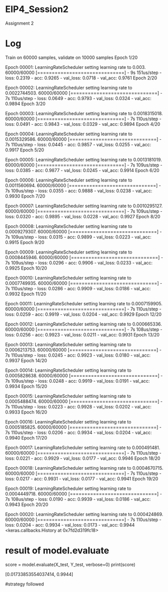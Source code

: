 # EIP4_Session2
Assignment 2
# Log
Train on 60000 samples, validate on 10000 samples
Epoch 1/20

Epoch 00001: LearningRateScheduler setting learning rate to 0.003.
60000/60000 [==============================] - 9s 151us/step - loss: 0.2319 - acc: 0.9265 - val_loss: 0.0718 - val_acc: 0.9761
Epoch 2/20

Epoch 00002: LearningRateScheduler setting learning rate to 0.0022744503.
60000/60000 [==============================] - 7s 110us/step - loss: 0.0649 - acc: 0.9793 - val_loss: 0.0324 - val_acc: 0.9894
Epoch 3/20

Epoch 00003: LearningRateScheduler setting learning rate to 0.0018315018.
60000/60000 [==============================] - 7s 110us/step - loss: 0.0491 - acc: 0.9843 - val_loss: 0.0329 - val_acc: 0.9894
Epoch 4/20

Epoch 00004: LearningRateScheduler setting learning rate to 0.0015329586.
60000/60000 [==============================] - 7s 110us/step - loss: 0.0445 - acc: 0.9857 - val_loss: 0.0255 - val_acc: 0.9917
Epoch 5/20

Epoch 00005: LearningRateScheduler setting learning rate to 0.0013181019.
60000/60000 [==============================] - 7s 109us/step - loss: 0.0385 - acc: 0.9877 - val_loss: 0.0245 - val_acc: 0.9914
Epoch 6/20

Epoch 00006: LearningRateScheduler setting learning rate to 0.0011560694.
60000/60000 [==============================] - 7s 109us/step - loss: 0.0355 - acc: 0.9888 - val_loss: 0.0238 - val_acc: 0.9930
Epoch 7/20

Epoch 00007: LearningRateScheduler setting learning rate to 0.0010295127.
60000/60000 [==============================] - 7s 109us/step - loss: 0.0320 - acc: 0.9895 - val_loss: 0.0228 - val_acc: 0.9927
Epoch 8/20

Epoch 00008: LearningRateScheduler setting learning rate to 0.0009279307.
60000/60000 [==============================] - 7s 109us/step - loss: 0.0315 - acc: 0.9899 - val_loss: 0.0223 - val_acc: 0.9915
Epoch 9/20

Epoch 00009: LearningRateScheduler setting learning rate to 0.0008445946.
60000/60000 [==============================] - 7s 109us/step - loss: 0.0296 - acc: 0.9906 - val_loss: 0.0233 - val_acc: 0.9925
Epoch 10/20

Epoch 00010: LearningRateScheduler setting learning rate to 0.0007749935.
60000/60000 [==============================] - 7s 110us/step - loss: 0.0286 - acc: 0.9909 - val_loss: 0.0186 - val_acc: 0.9932
Epoch 11/20

Epoch 00011: LearningRateScheduler setting learning rate to 0.0007159905.
60000/60000 [==============================] - 7s 110us/step - loss: 0.0259 - acc: 0.9919 - val_loss: 0.0204 - val_acc: 0.9929
Epoch 12/20

Epoch 00012: LearningRateScheduler setting learning rate to 0.000665336.
60000/60000 [==============================] - 7s 108us/step - loss: 0.0256 - acc: 0.9923 - val_loss: 0.0211 - val_acc: 0.9931
Epoch 13/20

Epoch 00013: LearningRateScheduler setting learning rate to 0.0006213753.
60000/60000 [==============================] - 7s 110us/step - loss: 0.0245 - acc: 0.9923 - val_loss: 0.0180 - val_acc: 0.9937
Epoch 14/20

Epoch 00014: LearningRateScheduler setting learning rate to 0.0005828638.
60000/60000 [==============================] - 7s 109us/step - loss: 0.0248 - acc: 0.9919 - val_loss: 0.0191 - val_acc: 0.9934
Epoch 15/20

Epoch 00015: LearningRateScheduler setting learning rate to 0.0005488474.
60000/60000 [==============================] - 7s 110us/step - loss: 0.0223 - acc: 0.9928 - val_loss: 0.0202 - val_acc: 0.9933
Epoch 16/20

Epoch 00016: LearningRateScheduler setting learning rate to 0.0005185825.
60000/60000 [==============================] - 7s 110us/step - loss: 0.0206 - acc: 0.9934 - val_loss: 0.0204 - val_acc: 0.9940
Epoch 17/20

Epoch 00017: LearningRateScheduler setting learning rate to 0.000491481.
60000/60000 [==============================] - 7s 110us/step - loss: 0.0221 - acc: 0.9929 - val_loss: 0.0177 - val_acc: 0.9946
Epoch 18/20

Epoch 00018: LearningRateScheduler setting learning rate to 0.0004670715.
60000/60000 [==============================] - 7s 110us/step - loss: 0.0217 - acc: 0.9931 - val_loss: 0.0177 - val_acc: 0.9941
Epoch 19/20

Epoch 00019: LearningRateScheduler setting learning rate to 0.0004449718.
60000/60000 [==============================] - 7s 108us/step - loss: 0.0190 - acc: 0.9939 - val_loss: 0.0186 - val_acc: 0.9943
Epoch 20/20

Epoch 00020: LearningRateScheduler setting learning rate to 0.000424869.
60000/60000 [==============================] - 7s 110us/step - loss: 0.0204 - acc: 0.9934 - val_loss: 0.0173 - val_acc: 0.9944
<keras.callbacks.History at 0x7fd2d319fc18>


# result of model.evaluate
score = model.evaluate(X_test, Y_test, verbose=0)
print(score)

[0.01733853554037414, 0.9944]

#strategy followed

